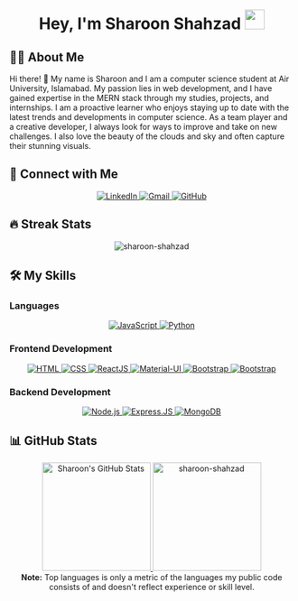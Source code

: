 <h1 align="center">Hey, I'm Sharoon Shahzad <img src="https://media.giphy.com/media/hvRJCLFzcasrR4ia7z/giphy.gif" width="35"></h1>

## :sassy_man: About Me
Hi there! 👋 My name is Sharoon and I am a computer science student at Air University, Islamabad. My passion lies in web development, and I have gained expertise in the MERN stack through my studies, projects, and internships. I am a proactive learner who enjoys staying up to date with the latest trends and developments in computer science. As a team player and a creative developer, I always look for ways to improve and take on new challenges. I also love the beauty of the clouds and sky and often capture their stunning visuals.

## 👯 Connect with Me
<p align="center">
    <a href="https://www.linkedin.com/in/sharoon-shahzad" target="_blank">
        <img alt="LinkedIn" src="https://img.shields.io/badge/LinkedIn-0077B5?style=for-the-badge&logo=linkedin&logoColor=white">
    </a>
    <a href="mailto:kpsharoon7@gmail.com" target="_blank">
        <img alt="Gmail" src="https://img.shields.io/badge/Gmail-D14836?style=for-the-badge&logo=gmail&logoColor=white">
    </a>
    <a href="https://github.com/sharoon-shahzad" target="_blank">
        <img alt="GitHub" src="https://img.shields.io/badge/GitHub-100000?style=for-the-badge&logo=github&logoColor=white">
    </a>
</p>

## 🔥 Streak Stats
<p align="center">
    <img src="https://github-readme-streak-stats.herokuapp.com/?user=sharoon-shahzad&theme=algolia" alt="sharoon-shahzad" />
</p>

## 🛠️ My Skills
### Languages
<p align="center">
    <a href="https://developer.mozilla.org/en-US/docs/Web/JavaScript" target="_blank">
        <img alt="JavaScript" src="https://img.shields.io/badge/javascript-%23323330.svg?style=for-the-badge&logo=javascript&logoColor=%23F7DF1E">
    </a>
    <a href="https://www.python.org" target="_blank">
        <img alt="Python" src="https://img.shields.io/badge/python-3670A0?style=for-the-badge&logo=python&logoColor=ffdd54">
    </a>
</p>

### Frontend Development
<p align="center">
    <a href="https://www.w3.org/html/" target="_blank">
        <img alt="HTML" src="https://img.shields.io/badge/html5-%23E34F26.svg?style=for-the-badge&logo=html5&logoColor=white">
    </a>
    <a href="https://www.w3schools.com/css/" target="_blank">
        <img alt="CSS" src="https://img.shields.io/badge/css3-%231572B6.svg?style=for-the-badge&logo=css3&logoColor=white">
    </a>
    <a href="https://reactjs.org/" target="_blank">
        <img alt="ReactJS" src="https://img.shields.io/badge/react-%2320232a.svg?style=for-the-badge&logo=react&logoColor=%2361DAFB">
    </a>
    <a href="https://mui.com/" target="_blank">
        <img alt="Material-UI" src="https://img.shields.io/badge/MUI-%230081CB.svg?style=for-the-badge&logo=mui&logoColor=white">
    </a>
    <a href="https://getbootstrap.com/" target="_blank">
        <img alt="Bootstrap" src="https://img.shields.io/badge/bootstrap-%23563D7C.svg?style=for-the-badge&logo=bootstrap&logoColor=white">
    </a>
      <a href="https://getbootstrap.com/" target="_blank">
        <img alt="Bootstrap" src="https://img.shields.io/badge/tailwindcss-%23563D7C.svg?style=for-the-badge&logo=bootstrap&logoColor=white">
    </a>
</p>

### Backend Development
<p align="center">
    <a href="https://nodejs.org/en/" target="_blank">
        <img alt="Node.js" src="https://img.shields.io/badge/Node.js-43853D?style=for-the-badge&logo=node.js&logoColor=white">
    </a>
    <a href="https://expressjs.com/" target="_blank">
        <img alt="Express.JS" src="https://img.shields.io/badge/Express.js-404D59?style=for-the-badge">
    </a>
    <a href="https://www.mongodb.com/" target="_blank">
        <img alt="MongoDB" src="https://img.shields.io/badge/MongoDB-4EA94B?style=for-the-badge&logo=mongodb&logoColor=white">
    </a>
</p>

## 📊 GitHub Stats
<p align="center">
    <a href="https://github.com/anuraghazra/github-readme-stats">
        <img alt="Sharoon's GitHub Stats" src="https://github-readme-stats.vercel.app/api?username=sharoon-shahzad&show_icons=true&count_private=true&theme=algolia" height="192px" />
    </a>
    <a href="https://github.com/anuraghazra/github-readme-stats">
        <img src="https://github-readme-stats.vercel.app/api/top-langs?username=sharoon-shahzad&langs_count=10&show_icons=true&locale=en&layout=compact&theme=algolia" alt="sharoon-shahzad" height="192px" />
    </a>
    <br />
    <b>Note:</b> Top languages is only a metric of the languages my public code consists of and doesn't reflect experience or skill level.
</p>
